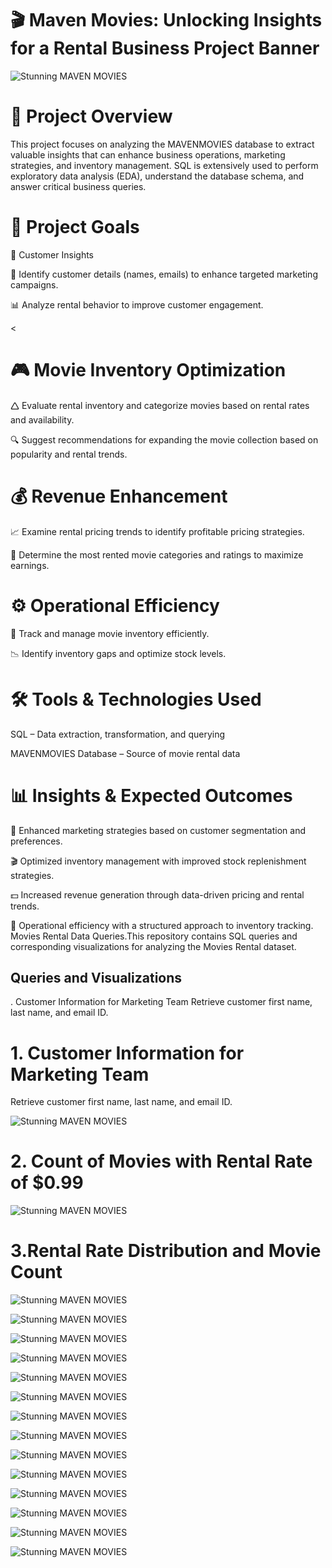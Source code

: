 
<H1>🎬 Maven Movies: Unlocking Insights for a Rental Business
Project Banner </H1>

![Stunning MAVEN MOVIES](https://www.pngitem.com/pimgs/m/187-1876430_conceito-de-cinema-hd-png-download.png)

<H1>📌 Project Overview</H1> 

This project focuses on analyzing the MAVENMOVIES database to extract valuable insights that can enhance business operations, marketing strategies, and inventory management.
SQL is extensively used to perform exploratory data analysis (EDA), understand the database schema, and answer critical business queries.

<H1>🎯 Project Goals</H1>

<H>🛒 Customer Insights </H>

📌 Identify customer details (names, emails) to enhance targeted marketing campaigns.

📊 Analyze rental behavior to improve customer engagement.


<<H1>🎮 Movie Inventory Optimization</H1>
🛆 Evaluate rental inventory and categorize movies based on rental rates and availability.

🔍 Suggest recommendations for expanding the movie collection based on popularity and rental trends.


<H1>💰 Revenue Enhancement</H1>
📈 Examine rental pricing trends to identify profitable pricing strategies.

🎥 Determine the most rented movie categories and ratings to maximize earnings.


<H1>⚙️ Operational Efficiency</H1>
📌 Track and manage movie inventory efficiently.

📉 Identify inventory gaps and optimize stock levels.


<H1>🛠️ Tools & Technologies Used</H1>
SQL – Data extraction, transformation, and querying

MAVENMOVIES Database – Source of movie rental data

<H1>📊 Insights & Expected Outcomes</H1>
📢 Enhanced marketing strategies based on customer segmentation and preferences.

🎬 Optimized inventory management with improved stock replenishment strategies.

💵 Increased revenue generation through data-driven pricing and rental trends.



📌 Operational efficiency with a structured approach to inventory tracking.
Movies Rental Data Queries.This repository contains SQL queries and corresponding visualizations for analyzing the Movies Rental dataset.


<H2>Queries and Visualizations</H2>


. Customer Information for Marketing Team
Retrieve customer first name, last name, and email ID.

<H1>1. Customer Information for Marketing Team</H1>

Retrieve customer first name, last name, and email ID.

![Stunning MAVEN MOVIES](https://github.com/siddharthkumbhar517-cell/Maven_Movies_Analysis/blob/main/Code_Output/EMAIL_ID_LIST.png)

<H1>2. Count of Movies with Rental Rate of $0.99</H1> 

![Stunning MAVEN MOVIES](https://github.com/siddharthkumbhar517-cell/Maven_Movies_Analysis/blob/main/Code_Output/CHEAPEST_RENTALS.png)

<H1>3.Rental Rate Distribution and Movie Count</H1>

![Stunning MAVEN MOVIES](https://github.com/siddharthkumbhar517-cell/Maven_Movies_Analysis/blob/main/Code_Output/TOTAL_NUMBER_OF_MOVIES.png)


![Stunning MAVEN MOVIES](https://github.com/siddharthkumbhar517-cell/Maven_Movies_Analysis/blob/main/Code_Output/ACTORS_NUMBER_OF_FILMS.png)

![Stunning MAVEN MOVIES](https://github.com/siddharthkumbhar517-cell/Maven_Movies_Analysis/blob/main/Code_Output/ACTOR_APPEARANCE.png)

![Stunning MAVEN MOVIES](https://github.com/siddharthkumbhar517-cell/Maven_Movies_Analysis/blob/main/Code_Output/CATEGORY_LENGTH.png)

![Stunning MAVEN MOVIES](https://github.com/siddharthkumbhar517-cell/Maven_Movies_Analysis/blob/main/Code_Output/CATEGORY_NAME.png)



![Stunning MAVEN MOVIES](https://github.com/siddharthkumbhar517-cell/Maven_Movies_Analysis/blob/main/Code_Output/COMPARE_LENGTH.png)

![Stunning MAVEN MOVIES](https://github.com/siddharthkumbhar517-cell/Maven_Movies_Analysis/blob/main/Code_Output/CONFERENCE_LIST.png)



![Stunning MAVEN MOVIES](https://github.com/siddharthkumbhar517-cell/Maven_Movies_Analysis/blob/main/Code_Output/EMAIL_ID_LIST.png)

![Stunning MAVEN MOVIES](https://github.com/siddharthkumbhar517-cell/Maven_Movies_Analysis/blob/main/Code_Output/EXPANSION.png)

![Stunning MAVEN MOVIES](https://github.com/siddharthkumbhar517-cell/Maven_Movies_Analysis/blob/main/Code_Output/FILMS_WITH_SPECIAL_FEATURES.png)

![Stunning MAVEN MOVIES](https://github.com/siddharthkumbhar517-cell/Maven_Movies_Analysis/blob/main/Code_Output/FILM_INVENTORY.png)

![Stunning MAVEN MOVIES](https://github.com/siddharthkumbhar517-cell/Maven_Movies_Analysis/blob/main/Code_Output/FILM_TABLE.png)

![Stunning MAVEN MOVIES](https://github.com/siddharthkumbhar517-cell/Maven_Movies_Analysis/blob/main/Code_Output/INACTIVE_CUSTOMERS.png)

![Stunning MAVEN MOVIES]()

